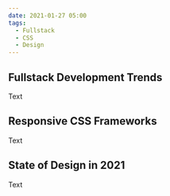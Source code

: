 ```yaml
---
date: 2021-01-27 05:00
tags:
  - Fullstack
  - CSS
  - Design
---
```

## Fullstack Development Trends

Text

## Responsive CSS Frameworks

Text

## State of Design in 2021

Text